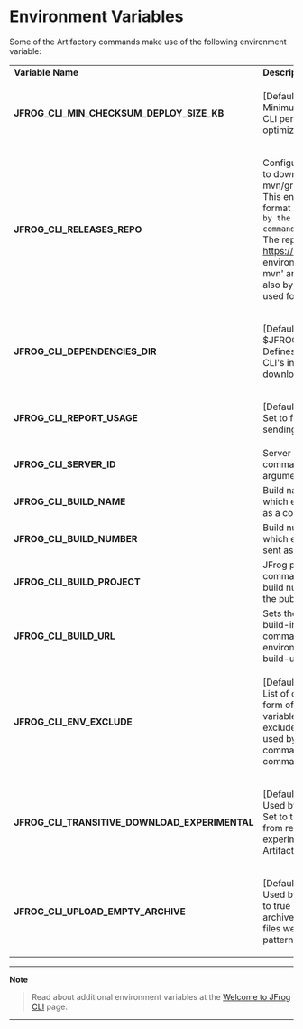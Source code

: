 
# Environment Variables

Some of the Artifactory commands make use of the following environment variable:

|                                                    |                                                                                                                                                                                                                                                                                                                                                                                                                                                                     |
|----------------------------------------------------|---------------------------------------------------------------------------------------------------------------------------------------------------------------------------------------------------------------------------------------------------------------------------------------------------------------------------------------------------------------------------------------------------------------------------------------------------------------------|
| **Variable Name**                                  | **Description**                                                                                                                                                                                                                                                                                                                                                                                                                                                     |
| **JFROG\_CLI\_MIN\_CHECKSUM\_DEPLOY\_SIZE\_KB**    | <p>[Default: 10]<br>Minimum file size in KB for which JFrog CLI performs checksum deploy optimization.</p>                                                                                                                                                                                                                                                                                                                                                          |
| **JFROG\_CLI\_RELEASES\_REPO**                     | <p>Configured Artifactory repository name to download the jar needed by the mvn/gradle command.<br>This environment variable's value format should be <code>&#x3C;server ID configured by the 'jf c add' command>/&#x3C;repo name></code>.<br>The repository should proxy https://releases.jfrog.io.<br>This environment variable is used by the 'jf mvn' and 'jf gradle' commands, and also by the 'jf audit' command, when used for maven or gradle projects.</p> |
| **JFROG\_CLI\_DEPENDENCIES\_DIR**                  | <p>[Default: $JFROG_CLI_HOME_DIR/dependencies]<br>Defines the directory to which JFrog CLI's internal dependencies are downloaded.</p>                                                                                                                                                                                                                                                                                                                              |
| **JFROG\_CLI\_REPORT\_USAGE**                      | <p>[Default: true]<br>Set to false to block JFrog CLI from sending usage statistics to Artifactory.</p>                                                                                                                                                                                                                                                                                                                                                             |
| **JFROG\_CLI\_SERVER\_ID**                         | Server ID configured using the config command, unless sent as a command argument or option.                                                                                                                                                                                                                                                                                                                                                                         |
| **JFROG\_CLI\_BUILD\_NAME**                        | Build name to be used by commands which expect a build name, unless sent as a command argument or option.                                                                                                                                                                                                                                                                                                                                                           |
| **JFROG\_CLI\_BUILD\_NUMBER**                      | Build number to be used by commands which expect a build number, unless sent as a command argument or option.                                                                                                                                                                                                                                                                                                                                                       |
| **JFROG\_CLI\_BUILD\_PROJECT**                     | JFrog project key to be used by commands that expect build name and build number. Determines the project of the published build.                                                                                                                                                                                                                                                                                                                                    |
| **JFROG\_CLI\_BUILD\_URL**                         | Sets the CI server build URL in the build-info. The "jf rt build-publish" command uses the value of this environment variable unless the --build-url command option is sent.                                                                                                                                                                                                                                                                                        |
| **JFROG\_CLI\_ENV\_EXCLUDE**                       | <p>[Default: *password*;*secret*;*key*;*token*]<br>List of case insensitive patterns in the form of "value1;value2;...". Environment variables match those patterns will be excluded. This environment variable is used by the "jf rt build-publish" command, in case the --env-exclude command option is not sent.</p>                                                                                                                                             |
| **JFROG\_CLI\_TRANSITIVE\_DOWNLOAD\_EXPERIMENTAL** | <p>[Default: false]<br>Used by the "jf rt download" command. Set to true to download artifacts also from remote repositories. This feature is experimental and available on Artifactory version 7.17.0 or higher.</p>                                                                                                                                                                                                                                                     |
| **JFROG\_CLI\_UPLOAD\_EMPTY\_ARCHIVE**             | <p>[Default: false]<br>Used by the "jf rt upload" command. Set to true if you'd like to upload an empty archive when '--archive' is set but all files were excluded by exclusions pattern.</p>                                                                                                                                                                                                                                                                            |

***

**Note**

> Read about additional environment variables at the [Welcome to JFrog CLI](../../README.md) page.

***
